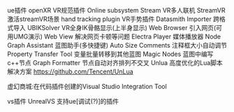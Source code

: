 ue插件
openXR                  VR规范插件
Online subsystem Stream VR多人联机
StreamVR                激活streamVR场景
hand tracking plugin    VR手势插件
Datasmith Importer      跨格式导入
UBIKSolver              VR全身IK骨骼显示(上半身显示)
Web Browser             引入网页(可用UMG演示)
Web View                解决网页卡顿等问题
Electra Player          媒体播放器
Node Graph Assistant    蓝图助手(多快捷键)
Auto Size Comments      注释框大小自动调节
Property Transfer Tool  变量批量转移到其他蓝图
Magic Nodes             蓝图中编写c++节点
Graph Formatter         节点自动对齐排列不交叉
Unlua                   高度优化的Lua脚本解决方案 https://github.com/Tencent/UnLua


虚幻商城:在代码插件创建的Visual Studio Integration Tool

vs插件
UnrealVS                支持ue[调试(?)]的插件